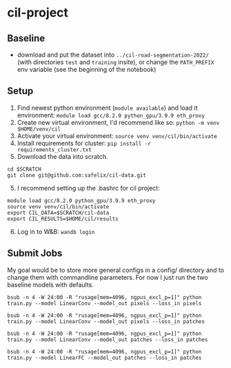 # cil-project

## Baseline

- download and put the dataset into `../cil-road-segmentation-2022/` (with directories `test` and `training` insite), or change the `PATH_PREFIX` env variable (see the beginning of the notebook)


## Setup

1. Find newest python environment (`module available`) and load it environment: 
`module load gcc/8.2.0 python_gpu/3.9.9 eth_proxy`
2. Create new virtual environment, I'd recommend like so:
`python -m venv $HOME/venv/cil`
3. Activate your virtual environment:
`source venv venv/cil/bin/activate`
4. Install requirements for cluster:
`pip install -r requirements_cluster.txt`
5. Download the data into scratch.
```
cd $SCRATCH
git clone git@github.com:safelix/cil-data.git
```
5. I recommend setting up the .bashrc for cil project:
```
module load gcc/8.2.0 python_gpu/3.9.9 eth_proxy
source venv venv/cil/bin/activate
export CIL_DATA=$SCRATCH/cil-data
export CIL_RESULTS=$HOME/cil/results
```
6. Log in to W&B: `wandb login`


## Submit Jobs
My goal would be to store more general configs in a config/ directory and to change them with commandline parameters. For now I just run the two baseline models with defaults.

`bsub -n 4 -W 24:00 -R "rusage[mem=4096, ngpus_excl_p=1]" python train.py --model LinearConv --model_out pixels --loss_in pixels`

`bsub -n 4 -W 24:00 -R "rusage[mem=4096, ngpus_excl_p=1]" python train.py --model LinearConv --model_out pixels --loss_in patches`

`bsub -n 4 -W 24:00 -R "rusage[mem=4096, ngpus_excl_p=1]" python train.py --model LinearConv --model_out patches --loss_in patches`

`bsub -n 4 -W 24:00 -R "rusage[mem=4096, ngpus_excl_p=1]" python train.py --model LinearFC --model_out patches --loss_in patches`




